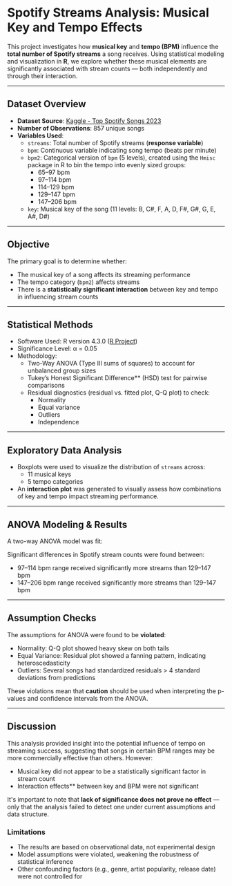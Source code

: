 # Spotify Streams Analysis: Musical Key and Tempo Effects

This project investigates how **musical key** and **tempo (BPM)** influence the **total number of Spotify streams** a song receives. Using statistical modeling and visualization in **R**, we explore whether these musical elements are significantly associated with stream counts — both independently and through their interaction.

---

## Dataset Overview

- **Dataset Source**: [Kaggle - Top Spotify Songs 2023](https://www.kaggle.com/datasets/nelgiriyewithana/top-spotify-songs-2023)
- **Number of Observations**: 857 unique songs
- **Variables Used**:
  - `streams`: Total number of Spotify streams (**response variable**)
  - `bpm`: Continuous variable indicating song tempo (beats per minute)
  - `bpm2`: Categorical version of `bpm` (5 levels), created using the `Hmisc` package in R to bin the tempo into evenly sized groups:
    - 65–97 bpm
    - 97–114 bpm
    - 114–129 bpm
    - 129–147 bpm
    - 147–206 bpm
  - `key`: Musical key of the song (11 levels: B, C#, F, A, D, F#, G#, G, E, A#, D#)

---

## Objective

The primary goal is to determine whether:

- The musical key of a song affects its streaming performance
- The tempo category (`bpm2`) affects streams
- There is a **statistically significant interaction** between key and tempo in influencing stream counts

---

## Statistical Methods

- Software Used: R version 4.3.0 ([R Project](https://www.r-project.org/))
- Significance Level: α = 0.05
- Methodology:
  - Two-Way ANOVA (Type III sums of squares) to account for unbalanced group sizes
  - Tukey’s Honest Significant Difference** (HSD) test for pairwise comparisons
  - Residual diagnostics (residual vs. fitted plot, Q-Q plot) to check:
    - Normality
    - Equal variance
    - Outliers
    - Independence
   
---

## Exploratory Data Analysis

- Boxplots were used to visualize the distribution of `streams` across:
  - 11 musical keys
  - 5 tempo categories
- An **interaction plot** was generated to visually assess how combinations of key and tempo impact streaming performance.

---

## ANOVA Modeling & Results

A two-way ANOVA model was fit:

Significant differences in Spotify stream counts were found between:

- 97–114 bpm range received significantly more streams than 129–147 bpm
- 147–206 bpm range received significantly more streams than 129–147 bpm

---

## Assumption Checks

The assumptions for ANOVA were found to be **violated**:

- Normality: Q-Q plot showed heavy skew on both tails
- Equal Variance: Residual plot showed a fanning pattern, indicating heteroscedasticity
- Outliers: Several songs had standardized residuals > 4 standard deviations from predictions

These violations mean that **caution** should be used when interpreting the p-values and confidence intervals from the ANOVA.

---

## Discussion

This analysis provided insight into the potential influence of tempo on streaming success, suggesting that songs in certain BPM ranges may be more commercially effective than others. However:

- Musical key did not appear to be a statistically significant factor in stream count
- Interaction effects** between key and BPM were not significant

It's important to note that **lack of significance does not prove no effect** — only that the analysis failed to detect one under current assumptions and data structure.

### Limitations

- The results are based on observational data, not experimental design
- Model assumptions were violated, weakening the robustness of statistical inference
- Other confounding factors (e.g., genre, artist popularity, release date) were not controlled for

